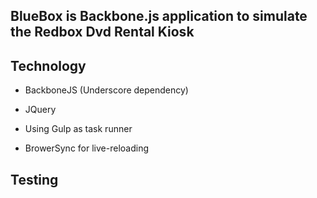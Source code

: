 ## BlueBox is Backbone.js application to simulate the Redbox Dvd Rental Kiosk

## Technology
- BackboneJS (Underscore dependency)
- JQuery

- Using Gulp as task runner
- BrowerSync for live-reloading



## Testing